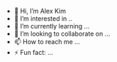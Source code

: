 - 👋 Hi, I’m Alex Kim
- 👀 I’m interested in ..
- 🌱 I’m currently learning ... 
- 💞️ I’m looking to collaborate on ...
- 📫 How to reach me ...
- ⚡ Fun fact: ...

<!---
alekseykim23/alekseykim23 is a ✨ special ✨ repository because its `README.md` (this file) appears on your GitHub profile.
You can click the Preview link to take a look at your changes.
--->
